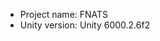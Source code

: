 <!-- UNITY CODE ASSIST INSTRUCTIONS START -->
- Project name: FNATS
- Unity version: Unity 6000.2.6f2
<!-- UNITY CODE ASSIST INSTRUCTIONS END -->